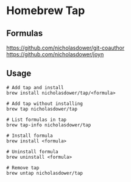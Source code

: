 # Homebrew Tap

## Formulas

https://github.com/nicholasdower/git-coauthor
https://github.com/nicholasdower/joyn

## Usage

```shell
# Add tap and install
brew install nicholasdower/tap/<formula>

# Add tap without installing
brew tap nicholasdower/tap

# List formulas in tap
brew tap-info nicholasdower/tap

# Install formula
brew install <formula>

# Uninstall formula
brew uninstall <formula>

# Remove tap
brew untap nicholasdower/tap
```
